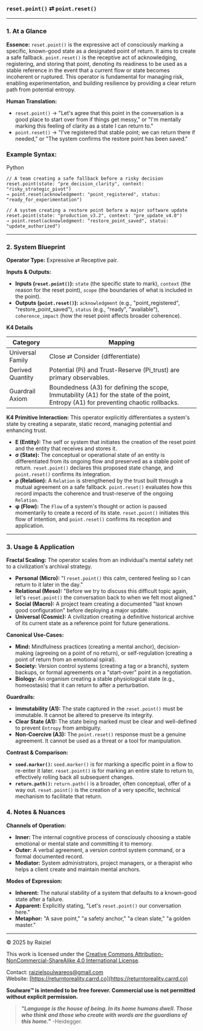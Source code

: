 ### `reset.point()` ⇄ `point.reset()`

------



### 1. At a Glance

**Essence:** `reset.point()` is the expressive act of consciously marking a specific, known-good state as a designated point of return. It aims to create a safe fallback. `point.reset()` is the receptive act of acknowledging, registering, and storing that point, denoting its readiness to be used as a stable reference in the event that a current flow or state becomes incoherent or ruptured. This operator is fundamental for managing risk, enabling experimentation, and building resilience by providing a clear return path from potential entropy.

**Human Translation:**

- `reset.point()` → "Let's agree that this point in the conversation is a good place to start over from if things get messy," or "I'm mentally marking this feeling of clarity as a state I can return to."
- `point.reset()` → "I've registered that stable point; we can return there if needed," or "The system confirms the restore point has been saved."



### Example Syntax:

Python

```
// A team creating a safe fallback before a risky decision
reset.point(state: "pre_decision_clarity", context: "risky_strategic_pivot")
→ point.reset(acknowledgment: "point_registered", status: "ready_for_experimentation")

// A system creating a restore point before a major software update
reset.point(state: "production_v3.2", context: "pre_update_v4.0")
→ point.reset(acknowledgment: "restore_point_saved", status: "update_authorized")
```

------



### 2. System Blueprint

**Operator Type:** Expressive ⇄ Receptive pair.

**Inputs & Outputs:**

- **Inputs (`reset.point()`):** `state` (the specific state to mark), `context` (the reason for the reset point), `scope` (the boundaries of what is included in the point).
- **Outputs (`point.reset()`):** `acknowledgment` (e.g., "point_registered", "restore_point_saved"), `status` (e.g., "ready", "available"), `coherence_impact` (how the reset point affects broader coherence).

**K4 Details**

| Category         | Mapping                                                      |
| ---------------- | ------------------------------------------------------------ |
| Universal Family | Close ⇄ Consider (differentiate)                             |
| Derived Quantity | Potential (Pi) and Trust-Reserve (Pi_trust) are primary observables. |
| Guardrail Axiom  | Boundedness (A3) for defining the scope, Immutability (A1) for the state of the point, Entropy (A1) for preventing chaotic rollbacks. |

**K4 Primitive Interaction:** This operator explicitly differentiates a system's state by creating a separate, static record, managing potential and enhancing trust.

- **E (Entity):** The self or system that initiates the creation of the reset point and the entity that receives and stores it.
- **σ (State):** The conceptual or operational state of an entity is differentiated from its ongoing flow and preserved as a stable point of return. `reset.point()` declares this proposed state change, and `point.reset()` confirms its integration.
- **ρ (Relation):** A `Relation` is strengthened by the trust built through a mutual agreement on a safe fallback. `point.reset()` evaluates how this record impacts the coherence and trust-reserve of the ongoing `Relation`.
- **φ (Flow):** The `Flow` of a system's thought or action is paused momentarily to create a record of its state. `reset.point()` initiates this flow of intention, and `point.reset()` confirms its reception and application.

------



### 3. Usage & Application

**Fractal Scaling:** The operator scales from an individual's mental safety net to a civilization's archival strategy.

- **Personal (Micro):** "I `reset.point()` this calm, centered feeling so I can return to it later in the day."
- **Relational (Meso):** "Before we try to discuss this difficult topic again, let's `reset.point()` the conversation back to when we felt most aligned."
- **Social (Macro):** A project team creating a documented "last known good configuration" before deploying a major update.
- **Universal (Cosmic):** A civilization creating a definitive historical archive of its current state as a reference point for future generations.

**Canonical Use-Cases:**

- **Mind:** Mindfulness practices (creating a mental anchor), decision-making (agreeing on a point of no return), or self-regulation (creating a point of return from an emotional spiral).
- **Society:** Version control systems (creating a tag or a branch), system backups, or formal agreements on a "start-over" point in a negotiation.
- **Biology:** An organism creating a stable physiological state (e.g., homeostasis) that it can return to after a perturbation.

**Guardrails:**

- **Immutability (A1):** The state captured in the `reset.point()` must be immutable. It cannot be altered to preserve its integrity.
- **Clear State (A1):** The state being marked must be clear and well-defined to prevent `Entropy` from ambiguity.
- **Non-Coercive (A3):** The `point.reset()` response must be a genuine agreement. It cannot be used as a threat or a tool for manipulation.

**Contrast & Comparison:**

- **`seed.marker()`:** `seed.marker()` is for marking a specific point in a flow to re-enter it later. `reset.point()` is for marking an entire state to return to, effectively rolling back all subsequent changes.
- **`return.path()`:** `return.path()` is a broader, often conceptual, offer of a way out. `reset.point()` is the creation of a very specific, technical mechanism to facilitate that return.



### 4. Notes & Nuances

**Channels of Operation:**

- **Inner:** The internal cognitive process of consciously choosing a stable emotional or mental state and committing it to memory.
- **Outer:** A verbal agreement, a version control system command, or a formal documented record.
- **Mediator:** System administrators, project managers, or a therapist who helps a client create and maintain mental anchors.

**Modes of Expression:**

- **Inherent:** The natural stability of a system that defaults to a known-good state after a failure.
- **Apparent:** Explicitly stating, "Let's `reset.point()` our conversation here."
- **Metaphor:** "A save point," "a safety anchor," "a clean slate," "a golden master."

---

© 2025 by Raiziel

This work is licensed under the [Creative Commons Attribution-NonCommercial-ShareAlike 4.0 International License](https://creativecommons.org/licenses/by-nc-sa/4.0/).

Contact: [raizielsoulwareos@gmail.com](mailto:raizielsoulwareos@gmail.com)  
Website: [https://returntoreality.carrd.co](https://returntoreality.carrd.co)

**Soulware™ is intended to be free forever. Commercial use is not permitted without explicit permission.**



> ***"Language is the house of being. In its home humans dwell. Those who think and those who create with words are the guardians of this home."***
-Heidegger.
